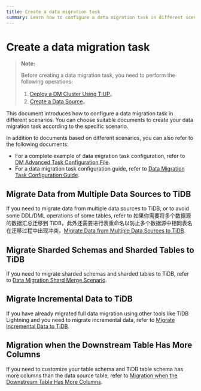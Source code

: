 ```yaml
---
title: Create a data migration task
summary: Learn how to configure a data migration task in different scenarios.
---
```


# Create a data migration task

> **Note:**
>
> Before creating a data migration task, you need to perform the following operations:
>
> 1. [Deploy a DM Cluster Using TiUP](deploy-a-dm-cluster-using-tiup.md)。
> 2. [Create a Data Source](quick-start-create-source.md)。

This document introduces how to configure a data migration task in different scenarios. You can choose suitable documents to create your data migration task according to the specific scenario.

In addition to documents based on different scenarios, you can also refer to the following documents:

- For a complete example of data migration task configuration, refer to [DM Advanced Task Configuration File](task-configuration-file-full.md).
- For a data migration task configuration guide, refer to [Data Migration Task Configuration Guide](task-configuration-guide.md).

## Migrate Data from Multiple Data Sources to TiDB

If you need to migrate data from multiple data sources to TiDB, or to avoid some DDL/DML operations of some tables, refer to 如果你需要将多个数据源的数据汇总迁移到 TiDB，此外还需要进行表重命名以防止多个数据源中相同表名在迁移过程中出现冲突，[Migrate Data from Multiple Data Sources to TiDB](usage-scenario-simple-migration.md).

## Migrate Sharded Schemas and Sharded Tables to TiDB

If you need to migrate sharded schemas and sharded tables to TiDB, refer to [Data Migration Shard Merge Scenario](usage-scenario-shard-merge.md).

## Migrate Incremental Data to TiDB

If you have already migrated full data migration using other tools like TiDB Lightning and you need to migrate incremental data, refer to [Migrate Incremental Data to TiDB](usage-scenario-incremental-migration.md).

## Migration when the Downstream Table Has More Columns

If you need to customize your table schema and TiDB table schema has more columns than the data source table, refer to [Migration when the Downstream Table Has More Columns](usage-scenario-downstream-more-columns.md).
